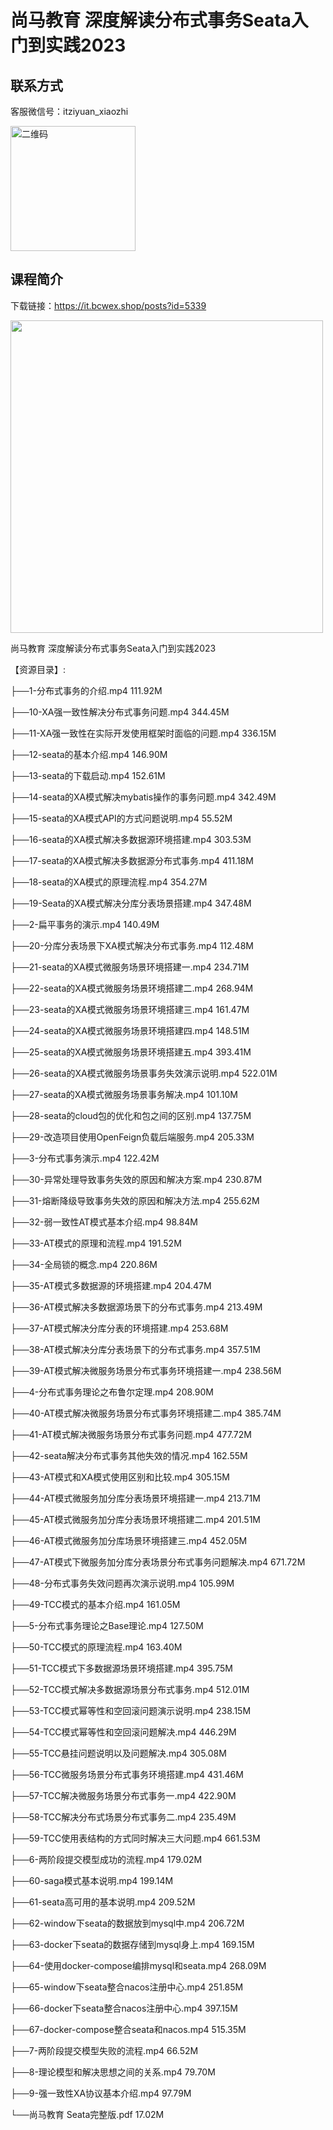 # 尚马教育 深度解读分布式事务Seata入门到实践2023

## 联系方式

客服微信号：itziyuan_xiaozhi

<img src="https://ziyuanyun.oss-cn-guangzhou.aliyuncs.com/common/20240614073449/666b82192834a.jpg" width="200" height="200" alt="二维码">

## 课程简介

下载链接：https://it.bcwex.shop/posts?id=5339

<img src="https://ziyuanyun.oss-cn-guangzhou.aliyuncs.com/yun/20241201161336/674c1ab084a9a.jpg" width="500" alt="">

  尚马教育 深度解读分布式事务Seata入门到实践2023



 【资源目录】:

 ├──1-分布式事务的介绍.mp4 111.92M

 ├──10-XA强一致性解决分布式事务问题.mp4 344.45M

 ├──11-XA强一致性在实际开发使用框架时面临的问题.mp4 336.15M

 ├──12-seata的基本介绍.mp4 146.90M

 ├──13-seata的下载启动.mp4 152.61M

 ├──14-seata的XA模式解决mybatis操作的事务问题.mp4 342.49M

 ├──15-seata的XA模式API的方式问题说明.mp4 55.52M

 ├──16-seata的XA模式解决多数据源环境搭建.mp4 303.53M

 ├──17-seata的XA模式解决多数据源分布式事务.mp4 411.18M

 ├──18-seata的XA模式的原理流程.mp4 354.27M

 ├──19-Seata的XA模式解决分库分表场景搭建.mp4 347.48M

 ├──2-扁平事务的演示.mp4 140.49M

 ├──20-分库分表场景下XA模式解决分布式事务.mp4 112.48M

 ├──21-seata的XA模式微服务场景环境搭建一.mp4 234.71M

 ├──22-seata的XA模式微服务场景环境搭建二.mp4 268.94M

 ├──23-seata的XA模式微服务场景环境搭建三.mp4 161.47M

 ├──24-seata的XA模式微服务场景环境搭建四.mp4 148.51M

 ├──25-seata的XA模式微服务场景环境搭建五.mp4 393.41M

 ├──26-seata的XA模式微服务场景事务失效演示说明.mp4 522.01M

 ├──27-seata的XA模式微服务场景事务解决.mp4 101.10M

 ├──28-seata的cloud包的优化和包之间的区别.mp4 137.75M

 ├──29-改造项目使用OpenFeign负载后端服务.mp4 205.33M

 ├──3-分布式事务演示.mp4 122.42M

 ├──30-异常处理导致事务失效的原因和解决方案.mp4 230.87M

 ├──31-熔断降级导致事务失效的原因和解决方法.mp4 255.62M

 ├──32-弱一致性AT模式基本介绍.mp4 98.84M

 ├──33-AT模式的原理和流程.mp4 191.52M

 ├──34-全局锁的概念.mp4 220.86M

 ├──35-AT模式多数据源的环境搭建.mp4 204.47M

 ├──36-AT模式解决多数据源场景下的分布式事务.mp4 213.49M

 ├──37-AT模式解决分库分表的环境搭建.mp4 253.68M

 ├──38-AT模式解决分库分表场景下的分布式事务.mp4 357.51M

 ├──39-AT模式解决微服务场景分布式事务环境搭建一.mp4 238.56M

 ├──4-分布式事务理论之布鲁尔定理.mp4 208.90M

 ├──40-AT模式解决微服务场景分布式事务环境搭建二.mp4 385.74M

 ├──41-AT模式解决微服务场景分布式事务问题.mp4 477.72M

 ├──42-seata解决分布式事务其他失效的情况.mp4 162.55M

 ├──43-AT模式和XA模式使用区别和比较.mp4 305.15M

 ├──44-AT模式微服务加分库分表场景环境搭建一.mp4 213.71M

 ├──45-AT模式微服务加分库分表场景环境搭建二.mp4 201.51M

 ├──46-AT模式微服务加分库场景环境搭建三.mp4 452.05M

 ├──47-AT模式下微服务加分库分表场景分布式事务问题解决.mp4 671.72M

 ├──48-分布式事务失效问题再次演示说明.mp4 105.99M

 ├──49-TCC模式的基本介绍.mp4 161.05M

 ├──5-分布式事务理论之Base理论.mp4 127.50M

 ├──50-TCC模式的原理流程.mp4 163.40M

 ├──51-TCC模式下多数据源场景环境搭建.mp4 395.75M

 ├──52-TCC模式解决多数据源场景分布式事务.mp4 512.01M

 ├──53-TCC模式幂等性和空回滚问题演示说明.mp4 238.15M

 ├──54-TCC模式幂等性和空回滚问题解决.mp4 446.29M

 ├──55-TCC悬挂问题说明以及问题解决.mp4 305.08M

 ├──56-TCC微服务场景分布式事务环境搭建.mp4 431.46M

 ├──57-TCC解决微服务场景分布式事务一.mp4 422.90M

 ├──58-TCC解决分布式场景分布式事务二.mp4 235.49M

 ├──59-TCC使用表结构的方式同时解决三大问题.mp4 661.53M

 ├──6-两阶段提交模型成功的流程.mp4 179.02M

 ├──60-saga模式基本说明.mp4 199.14M

 ├──61-seata高可用的基本说明.mp4 209.52M

 ├──62-window下seata的数据放到mysql中.mp4 206.72M

 ├──63-docker下seata的数据存储到mysql身上.mp4 169.15M

 ├──64-使用docker-compose编排mysql和seata.mp4 268.09M

 ├──65-window下seata整合nacos注册中心.mp4 251.85M

 ├──66-docker下seata整合nacos注册中心.mp4 397.15M

 ├──67-docker-compose整合seata和nacos.mp4 515.35M

 ├──7-两阶段提交模型失败的流程.mp4 66.52M

 ├──8-理论模型和解决思想之间的关系.mp4 79.70M

 ├──9-强一致性XA协议基本介绍.mp4 97.79M

 └──尚马教育 Seata完整版.pdf 17.02M

  